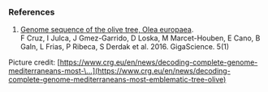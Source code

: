 ### References

1.  [Genome sequence of the olive tree, Olea
    europaea](http://dx.doi.org/10.1186/s13742-016-0134-5).\
    F Cruz, I Julca, J Gmez-Garrido, D Loska, M Marcet-Houben, E Cano, B
    Galn, L Frias, P Ribeca, S Derdak et al. 2016. GigaScience. 5(1)

Picture credit:
[https://www.crg.eu/en/news/decoding-complete-genome-mediterraneans-most-\...](https://www.crg.eu/en/news/decoding-complete-genome-mediterraneans-most-emblematic-tree-olive)
